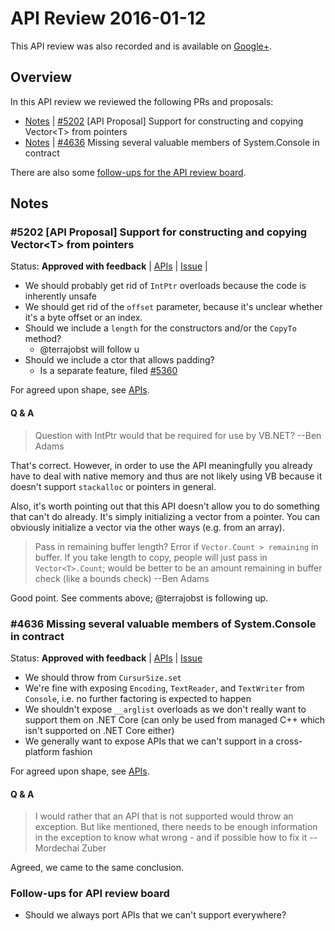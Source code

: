 # API Review 2016-01-12

This API review was also recorded and is available on [Google+](https://plus.google.com/events/cthpiilbq2hhe0etgeg3mgue72g).

## Overview

In this API review we reviewed the following PRs and proposals:

* [Notes](#5202-api-proposal-support-for-constructing-and-copying-vectort-from-pointers) | [#5202](https://github.com/dotnet/corefx/issues/5202) [API Proposal] Support for constructing and copying Vector\<T> from pointers
* [Notes](#4636-missing-several-valuable-members-of-systemconsole-in-contract) | [#4636](https://github.com/dotnet/corefx/issues/4636) Missing several valuable members of System.Console in contract

There are also some [follow-ups for the API review board](#follow-ups-for-api-review-board).

## Notes

### #5202 [API Proposal] Support for constructing and copying Vector\<T> from pointers

Status: **Approved with feedback** |
[APIs](VectorOfT.md) |
[Issue](https://github.com/dotnet/corefx/issues/5202) |

* We should probably get rid of `IntPtr` overloads because the code is inherently unsafe
* We should get rid of the `offset` parameter, because it's unclear whether it's a byte offset or an index.
* Should we include a `length` for the constructors and/or the `CopyTo` method?
    - @terrajobst will follow u
* Should we include a ctor that allows padding?
    - Is a separate feature, filed [#5360](https://github.com/dotnet/corefx/issues/5360)

For agreed upon shape, see [APIs](VectorOfT.md).

#### Q & A

> Question with IntPtr would that be required for use by VB.NET?
> --Ben Adams

That's correct. However, in order to use the API meaningfully you already have to deal with native memory and thus are not likely using VB because it doesn't support `stackalloc` or pointers in general.

Also, it's worth pointing out that this API doesn't allow you to do something that can't do already. It's simply initializing a vector from a pointer. You can obviously initialize a vector via the other ways (e.g. from an array).

> Pass in remaining buffer length? Error if `Vector.Count > remaining` in buffer. If you take length to copy, people will just pass in `Vector<T>.Count`; would be better to be an amount remaining in buffer check (like a bounds check)
> --Ben Adams

Good point. See comments above; @terrajobst is following up.

### #4636 Missing several valuable members of System.Console in contract

Status: **Approved with feedback** |
[APIs](Console.md) |
[Issue](https://github.com/dotnet/corefx/issues/4636)

* We should throw from `CursurSize.set`
* We're fine with exposing `Encoding`, `TextReader`, and `TextWriter` from `Console`, i.e. no further factoring is expected to happen
* We shouldn't expose `__arglist` overloads as we don't really want to support them on .NET Core (can only be used from managed C++ which isn't supported on .NET Core either)
* We generally want to expose APIs that we can't support in a cross-platform fashion

For agreed upon shape, see [APIs](Console.md).

#### Q & A

> I would rather that an API that is not supported would throw an exception. But like mentioned, there needs to be enough information in the exception to know what wrong - and if possible how to fix it
> --Mordechai Zuber

Agreed, we came to the same conclusion.

### Follow-ups for API review board

* Should we always port APIs that we can't support everywhere?
